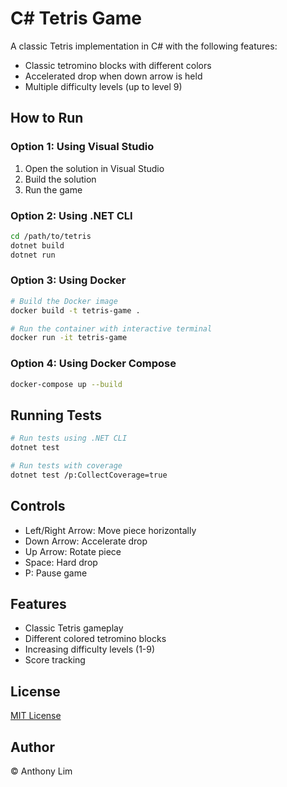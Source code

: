 # C# Tetris Game

A classic Tetris implementation in C# with the following features:
- Classic tetromino blocks with different colors
- Accelerated drop when down arrow is held
- Multiple difficulty levels (up to level 9)

## How to Run

### Option 1: Using Visual Studio
1. Open the solution in Visual Studio
2. Build the solution
3. Run the game

### Option 2: Using .NET CLI
```bash
cd /path/to/tetris
dotnet build
dotnet run
```

### Option 3: Using Docker
```bash
# Build the Docker image
docker build -t tetris-game .

# Run the container with interactive terminal
docker run -it tetris-game
```

### Option 4: Using Docker Compose
```bash
docker-compose up --build
```

## Running Tests
```bash
# Run tests using .NET CLI
dotnet test

# Run tests with coverage
dotnet test /p:CollectCoverage=true
```

## Controls
- Left/Right Arrow: Move piece horizontally
- Down Arrow: Accelerate drop
- Up Arrow: Rotate piece
- Space: Hard drop
- P: Pause game

## Features
- Classic Tetris gameplay
- Different colored tetromino blocks
- Increasing difficulty levels (1-9)
- Score tracking

## License

[MIT License](LICENSE)

## Author

&copy; Anthony Lim

